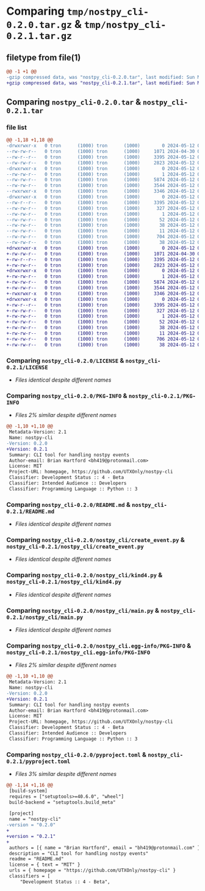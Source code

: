 # Comparing `tmp/nostpy_cli-0.2.0.tar.gz` & `tmp/nostpy_cli-0.2.1.tar.gz`

## filetype from file(1)

```diff
@@ -1 +1 @@
-gzip compressed data, was "nostpy_cli-0.2.0.tar", last modified: Sun May 12 05:48:24 2024, max compression
+gzip compressed data, was "nostpy_cli-0.2.1.tar", last modified: Sun May 12 06:00:27 2024, max compression
```

## Comparing `nostpy_cli-0.2.0.tar` & `nostpy_cli-0.2.1.tar`

### file list

```diff
@@ -1,18 +1,18 @@
-drwxrwxr-x   0 tron      (1000) tron      (1000)        0 2024-05-12 05:48:24.359669 nostpy_cli-0.2.0/
--rw-rw-r--   0 tron      (1000) tron      (1000)     1071 2024-04-30 02:27:44.000000 nostpy_cli-0.2.0/LICENSE
--rw-r--r--   0 tron      (1000) tron      (1000)     3395 2024-05-12 05:48:24.359669 nostpy_cli-0.2.0/PKG-INFO
--rw-rw-r--   0 tron      (1000) tron      (1000)     2823 2024-05-12 05:39:18.000000 nostpy_cli-0.2.0/README.md
-drwxrwxr-x   0 tron      (1000) tron      (1000)        0 2024-05-12 05:48:24.355669 nostpy_cli-0.2.0/nostpy_cli/
--rw-rw-r--   0 tron      (1000) tron      (1000)        1 2024-05-12 04:16:10.000000 nostpy_cli-0.2.0/nostpy_cli/__init__.py
--rw-rw-r--   0 tron      (1000) tron      (1000)     5874 2024-05-12 05:24:48.000000 nostpy_cli-0.2.0/nostpy_cli/create_event.py
--rw-rw-r--   0 tron      (1000) tron      (1000)     3544 2024-05-12 04:16:10.000000 nostpy_cli-0.2.0/nostpy_cli/kind4.py
--rwxrwxr-x   0 tron      (1000) tron      (1000)     3346 2024-05-12 05:39:02.000000 nostpy_cli-0.2.0/nostpy_cli/main.py
-drwxrwxr-x   0 tron      (1000) tron      (1000)        0 2024-05-12 05:48:24.359669 nostpy_cli-0.2.0/nostpy_cli.egg-info/
--rw-r--r--   0 tron      (1000) tron      (1000)     3395 2024-05-12 05:48:24.000000 nostpy_cli-0.2.0/nostpy_cli.egg-info/PKG-INFO
--rw-rw-r--   0 tron      (1000) tron      (1000)      327 2024-05-12 05:48:24.000000 nostpy_cli-0.2.0/nostpy_cli.egg-info/SOURCES.txt
--rw-rw-r--   0 tron      (1000) tron      (1000)        1 2024-05-12 05:48:24.000000 nostpy_cli-0.2.0/nostpy_cli.egg-info/dependency_links.txt
--rw-rw-r--   0 tron      (1000) tron      (1000)       52 2024-05-12 05:48:24.000000 nostpy_cli-0.2.0/nostpy_cli.egg-info/entry_points.txt
--rw-rw-r--   0 tron      (1000) tron      (1000)       38 2024-05-12 05:48:24.000000 nostpy_cli-0.2.0/nostpy_cli.egg-info/requires.txt
--rw-rw-r--   0 tron      (1000) tron      (1000)       11 2024-05-12 05:48:24.000000 nostpy_cli-0.2.0/nostpy_cli.egg-info/top_level.txt
--rw-rw-r--   0 tron      (1000) tron      (1000)      704 2024-05-12 05:48:17.000000 nostpy_cli-0.2.0/pyproject.toml
--rw-rw-r--   0 tron      (1000) tron      (1000)       38 2024-05-12 05:48:24.359669 nostpy_cli-0.2.0/setup.cfg
+drwxrwxr-x   0 tron      (1000) tron      (1000)        0 2024-05-12 06:00:27.079543 nostpy_cli-0.2.1/
+-rw-rw-r--   0 tron      (1000) tron      (1000)     1071 2024-04-30 02:27:44.000000 nostpy_cli-0.2.1/LICENSE
+-rw-r--r--   0 tron      (1000) tron      (1000)     3395 2024-05-12 06:00:27.079543 nostpy_cli-0.2.1/PKG-INFO
+-rw-rw-r--   0 tron      (1000) tron      (1000)     2823 2024-05-12 06:00:09.000000 nostpy_cli-0.2.1/README.md
+drwxrwxr-x   0 tron      (1000) tron      (1000)        0 2024-05-12 06:00:27.075543 nostpy_cli-0.2.1/nostpy_cli/
+-rw-rw-r--   0 tron      (1000) tron      (1000)        1 2024-05-12 04:16:10.000000 nostpy_cli-0.2.1/nostpy_cli/__init__.py
+-rw-rw-r--   0 tron      (1000) tron      (1000)     5874 2024-05-12 06:00:09.000000 nostpy_cli-0.2.1/nostpy_cli/create_event.py
+-rw-rw-r--   0 tron      (1000) tron      (1000)     3544 2024-05-12 04:16:10.000000 nostpy_cli-0.2.1/nostpy_cli/kind4.py
+-rwxrwxr-x   0 tron      (1000) tron      (1000)     3346 2024-05-12 06:00:09.000000 nostpy_cli-0.2.1/nostpy_cli/main.py
+drwxrwxr-x   0 tron      (1000) tron      (1000)        0 2024-05-12 06:00:27.079543 nostpy_cli-0.2.1/nostpy_cli.egg-info/
+-rw-r--r--   0 tron      (1000) tron      (1000)     3395 2024-05-12 06:00:27.000000 nostpy_cli-0.2.1/nostpy_cli.egg-info/PKG-INFO
+-rw-rw-r--   0 tron      (1000) tron      (1000)      327 2024-05-12 06:00:27.000000 nostpy_cli-0.2.1/nostpy_cli.egg-info/SOURCES.txt
+-rw-rw-r--   0 tron      (1000) tron      (1000)        1 2024-05-12 06:00:27.000000 nostpy_cli-0.2.1/nostpy_cli.egg-info/dependency_links.txt
+-rw-rw-r--   0 tron      (1000) tron      (1000)       52 2024-05-12 06:00:27.000000 nostpy_cli-0.2.1/nostpy_cli.egg-info/entry_points.txt
+-rw-rw-r--   0 tron      (1000) tron      (1000)       38 2024-05-12 06:00:27.000000 nostpy_cli-0.2.1/nostpy_cli.egg-info/requires.txt
+-rw-rw-r--   0 tron      (1000) tron      (1000)       11 2024-05-12 06:00:27.000000 nostpy_cli-0.2.1/nostpy_cli.egg-info/top_level.txt
+-rw-rw-r--   0 tron      (1000) tron      (1000)      706 2024-05-12 06:00:19.000000 nostpy_cli-0.2.1/pyproject.toml
+-rw-rw-r--   0 tron      (1000) tron      (1000)       38 2024-05-12 06:00:27.079543 nostpy_cli-0.2.1/setup.cfg
```

### Comparing `nostpy_cli-0.2.0/LICENSE` & `nostpy_cli-0.2.1/LICENSE`

 * *Files identical despite different names*

### Comparing `nostpy_cli-0.2.0/PKG-INFO` & `nostpy_cli-0.2.1/PKG-INFO`

 * *Files 2% similar despite different names*

```diff
@@ -1,10 +1,10 @@
 Metadata-Version: 2.1
 Name: nostpy-cli
-Version: 0.2.0
+Version: 0.2.1
 Summary: CLI tool for handling nostpy events
 Author-email: Brian Hartford <bh419@protonmail.com>
 License: MIT
 Project-URL: homepage, https://github.com/UTXOnly/nostpy-cli
 Classifier: Development Status :: 4 - Beta
 Classifier: Intended Audience :: Developers
 Classifier: Programming Language :: Python :: 3
```

### Comparing `nostpy_cli-0.2.0/README.md` & `nostpy_cli-0.2.1/README.md`

 * *Files identical despite different names*

### Comparing `nostpy_cli-0.2.0/nostpy_cli/create_event.py` & `nostpy_cli-0.2.1/nostpy_cli/create_event.py`

 * *Files identical despite different names*

### Comparing `nostpy_cli-0.2.0/nostpy_cli/kind4.py` & `nostpy_cli-0.2.1/nostpy_cli/kind4.py`

 * *Files identical despite different names*

### Comparing `nostpy_cli-0.2.0/nostpy_cli/main.py` & `nostpy_cli-0.2.1/nostpy_cli/main.py`

 * *Files identical despite different names*

### Comparing `nostpy_cli-0.2.0/nostpy_cli.egg-info/PKG-INFO` & `nostpy_cli-0.2.1/nostpy_cli.egg-info/PKG-INFO`

 * *Files 2% similar despite different names*

```diff
@@ -1,10 +1,10 @@
 Metadata-Version: 2.1
 Name: nostpy-cli
-Version: 0.2.0
+Version: 0.2.1
 Summary: CLI tool for handling nostpy events
 Author-email: Brian Hartford <bh419@protonmail.com>
 License: MIT
 Project-URL: homepage, https://github.com/UTXOnly/nostpy-cli
 Classifier: Development Status :: 4 - Beta
 Classifier: Intended Audience :: Developers
 Classifier: Programming Language :: Python :: 3
```

### Comparing `nostpy_cli-0.2.0/pyproject.toml` & `nostpy_cli-0.2.1/pyproject.toml`

 * *Files 3% similar despite different names*

```diff
@@ -1,14 +1,16 @@
 [build-system]
 requires = ["setuptools>=40.6.0", "wheel"]
 build-backend = "setuptools.build_meta"
 
 [project]
 name = "nostpy-cli"
-version = "0.2.0"
+
+version = "0.2.1"
+
 authors = [{ name = "Brian Hartford", email = "bh419@protonmail.com" }]
 description = "CLI tool for handling nostpy events"
 readme = "README.md"
 license = { text = "MIT" }
 urls = { homepage = "https://github.com/UTXOnly/nostpy-cli" }
 classifiers = [
     "Development Status :: 4 - Beta",
```

